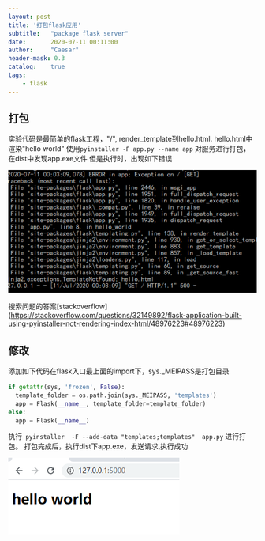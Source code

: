 ```yaml
---
layout: post
title: '打包flask应用'
subtitle:   "package flask server"
date:       2020-07-11 00:11:00
author:     "Caesar"
header-mask: 0.3
catalog:    true
tags:
    - flask
---
```


## 打包
实验代码是最简单的flask工程，"/", render_template到hello.html.
hello.html中渲染"hello world"
使用`pyinstaller -F app.py --name app` 对服务进行打包，在dist中发现app.exe文件
但是执行时，出现如下错误

![package_call_error](\img\package_flask\\package_error.png)

搜索问题的答案[stackoverflow] (https://stackoverflow.com/questions/32149892/flask-application-built-using-pyinstaller-not-rendering-index-html/48976223#48976223)

## 修改
添加如下代码在flask入口最上面的import下，sys._MEIPASS是打包目录
```python
if getattr(sys, 'frozen', False):
  template_folder = os.path.join(sys._MEIPASS, 'templates')
  app = Flask(__name__, template_folder=template_folder)
else:
  app = Flask(__name__)
```
执行` pyinstaller  -F --add-data "templates;templates"  app.py` 进行打包。
打包完成后，执行dist下app.exe，发送请求,执行成功

![hello_world](\img\package_flask\\hello_world.png)
